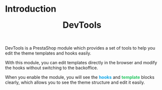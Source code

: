 # Introduction

<div style="text-align: center; margin-bottom: 50px;">
  <div>
    <img srcset="/devtools/images/devtools-200.png 2x">
  </div>
  <strong style="font-size: 2em;">DevTools</strong>
</div>

DevTools is a PrestaShop module which provides a set of tools to help you edit the theme templates
and hooks easily.

With this module, you can edit templates directly in the browser and modify the hooks without
switching to the backoffice.

When you enable the module, you will see the <span style="color:#0ea5e9">**hooks**</span> and <span style="color:#22c55e">**template**</span> blocks clearly, which allows you to
see the theme structure and edit it easily.

<img srcset="/devtools/images/preview.jpg 2x" class="border padding">

